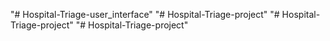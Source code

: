 "# Hospital-Triage-user_interface" 
"# Hospital-Triage-project" 
"# Hospital-Triage-project" 
"# Hospital-Triage-project" 
